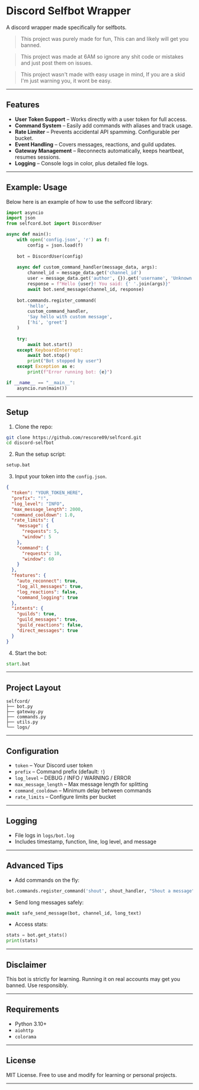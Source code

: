 # Discord Selfbot Wrapper

A discord wrapper made specifically for selfbots.

> This project was purely made for fun, This can and likely will get you banned.

> This project was made at 6AM so ignore any shit code or mistakes and just post them on issues.

> This project wasn't made with easy usage in mind, If you are a skid I'm just warning you, it wont be easy.
---

## Features

* **User Token Support** – Works directly with a user token for full access.
* **Command System** – Easily add commands with aliases and track usage.
* **Rate Limiter** – Prevents accidental API spamming. Configurable per bucket.
* **Event Handling** – Covers messages, reactions, and guild updates.
* **Gateway Management** – Reconnects automatically, keeps heartbeat, resumes sessions.
* **Logging** – Console logs in color, plus detailed file logs.

---

## Example: Usage

Below here is an example of how to use the selfcord library:

```python
import asyncio
import json
from selfcord.bot import DiscordUser

async def main():
    with open('config.json', 'r') as f:
        config = json.load(f)
    
    bot = DiscordUser(config)
    
    async def custom_command_handler(message_data, args):
        channel_id = message_data.get('channel_id')
        user = message_data.get('author', {}).get('username', 'Unknown')
        response = f"Hello {user}! You said: {' '.join(args)}"
        await bot.send_message(channel_id, response)
    
    bot.commands.register_command(
        'hello', 
        custom_command_handler, 
        'Say hello with custom message',
        ['hi', 'greet']
    )
    
    try:
        await bot.start()
    except KeyboardInterrupt:
        await bot.stop()
        print("Bot stopped by user")
    except Exception as e:
        print(f"Error running bot: {e}")

if __name__ == "__main__":
    asyncio.run(main())
```


---

## Setup

1. Clone the repo:

```bash
git clone https://github.com/rescore09/selfcord.git
cd discord-selfbot
```

2. Run the setup script:

```bat
setup.bat
```

3. Input your token into the `config.json`.

```json
{
  "token": "YOUR_TOKEN_HERE",
  "prefix": "!",
  "log_level": "INFO",
  "max_message_length": 2000,
  "command_cooldown": 1.0,
  "rate_limits": {
    "message": {
      "requests": 5,
      "window": 5
    },
    "command": {
      "requests": 10,
      "window": 60
    }
  },
  "features": {
    "auto_reconnect": true,
    "log_all_messages": true,
    "log_reactions": false,
    "command_logging": true
  },
  "intents": {
    "guilds": true,
    "guild_messages": true,
    "guild_reactions": false,
    "direct_messages": true
  }
}
```

4. Start the bot:

```bat
start.bat
```

---

## Project Layout

```
selfcord/
├── bot.py
├── gateway.py
├── commands.py
├── utils.py
└── logs/
```

---

## Configuration

* `token` – Your Discord user token
* `prefix` – Command prefix (default: `!`)
* `log_level` – DEBUG / INFO / WARNING / ERROR
* `max_message_length` – Max message length for splitting
* `command_cooldown` – Minimum delay between commands
* `rate_limits` – Configure limits per bucket

---

## Logging

* File logs in `logs/bot.log`
* Includes timestamp, function, line, log level, and message

---

## Advanced Tips

* Add commands on the fly:

```python
bot.commands.register_command('shout', shout_handler, "Shout a message")
```

* Send long messages safely:

```python
await safe_send_message(bot, channel_id, long_text)
```

* Access stats:

```python
stats = bot.get_stats()
print(stats)
```

---

## Disclaimer

This bot is strictly for learning. Running it on real accounts may get you banned. Use responsibly.

---

## Requirements

* Python 3.10+
* `aiohttp`
* `colorama`

---

## License

MIT License. Free to use and modify for learning or personal projects.

---
